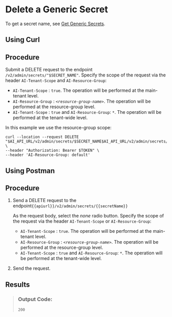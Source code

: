 <!-- loiod5d5187da4d2483baa6a203f1bcbe33a -->

# Delete a Generic Secret

To get a secret name, see [Get Generic Secrets](get-generic-secrets-05a3713.md).

<a name="task_i3h_n13_tcc"/>

<!-- task\_i3h\_n13\_tcc -->

## Using Curl



<a name="task_i3h_n13_tcc__steps_azz_3kf_zcc"/>

## Procedure

Submit a DELETE request to the endpoint `/v2/admin/secrets/"$SECRET_NAME"`. Specify the scope of the request via the header `AI-Tenant-Scope` and `AI-Resource-Group`:

-   `AI-Tenant-Scope` : `true`. The operation will be performed at the main-tenant level.
-   `AI-Resource-Group` : <code><i class="varname">&lt;resource-group-name&gt;</i></code>. The operation will be performed at the resource-group level.
-   `AI-Tenant-Scope` : `true` and `AI-Resource-Group`: `*`. The operation will be performed at the tenant-wide level.

In this example we use the resource-group scope:

```
curl --location --request DELETE "$AI_API_URL/v2/admin/secrets/$SECRET_NAME$AI_API_URL/v2/admin/secrets/$SECRET_NAME" \
--header "Authorization: Bearer $TOKEN" \
--header 'AI-Resource-Group: default' 

```

<a name="task_cxf_n13_tcc"/>

<!-- task\_cxf\_n13\_tcc -->

## Using Postman



<a name="task_cxf_n13_tcc__steps_mvt_hkf_zcc"/>

## Procedure

1.  Send a DELETE request to the endpoint`{{apiurl}}/v2/admin/secrets/{{secretName}}`

    As the request body, select the *none* radio button. Specify the scope of the request via the header `AI-Tenant-Scope` or `AI-Resource-Group`:

    -   `AI-Tenant-Scope` : `true`. The operation will be performed at the main-tenant level.
    -   `AI-Resource-Group` : <code><i class="varname">&lt;resource-group-name&gt;</i></code>. The operation will be performed at the resource-group level.
    -   `AI-Tenant-Scope` : `true` and `AI-Resource-Group`: `*`. The operation will be performed at the tenant-wide level.

2.  Send the request.




<a name="task_cxf_n13_tcc__result_gf3_ggf_cyb"/>

## Results

> ### Output Code:  
> ```
> 200
> ```

